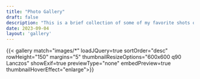 ```yaml
---
title: "Photo Gallery"
draft: false
description: "This is a brief collection of some of my favorite shots over the last few years. These photos are currently in no particular order." 
date: 2023-09-04
layout: 'gallery'   
---
```


{{< gallery match="images/*" loadJQuery=true sortOrder="desc" rowHeight="150" margins="5" thumbnailResizeOptions="600x600 q90 Lanczos" showExif=true previewType="none" embedPreview=true thumbnailHoverEffect="enlarge">}}
